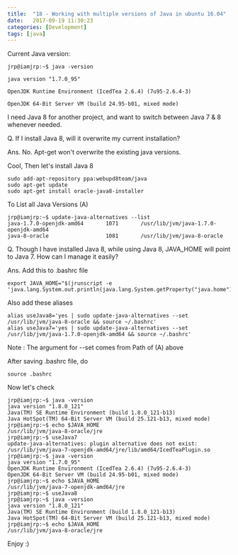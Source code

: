 ```yaml
---
title:  "18 - Working with multiple versions of Java in ubuntu 16.04"
date:   2017-09-19 11:30:23
categories: [Development]
tags: [java]
---
```

Current Java version: 

```
jrp@iamjrp:~$ java -version

java version "1.7.0_95"

OpenJDK Runtime Environment (IcedTea 2.6.4) (7u95-2.6.4-3)

OpenJDK 64-Bit Server VM (build 24.95-b01, mixed mode)

```

I need Java 8 for another project, and want to switch between Java 7 & 8 whenever needed.

Q. If I install Java 8, will it overwrite my current installation?

Ans. No. Apt-get won't overwrite the existing java versions.

Cool, Then let's install Java 8

```shell
sudo add-apt-repository ppa:webupd8team/java
sudo apt-get update
sudo apt-get install oracle-java8-installer
```

To List all Java Versions (A)

```shell
jrp@iamjrp:~$ update-java-alternatives --list
java-1.7.0-openjdk-amd64       1071       /usr/lib/jvm/java-1.7.0-openjdk-amd64
java-8-oracle                  1081       /usr/lib/jvm/java-8-oracle
```

Q. Though I have installed Java 8, while using Java 8, JAVA_HOME will point to Java 7. How can I manage it easily?

Ans. Add this to .bashrc file

```shell
export JAVA_HOME="$(jrunscript -e 'java.lang.System.out.println(java.lang.System.getProperty("java.home"));')"
```

Also add these aliases

```shell
alias useJava8='yes | sudo update-java-alternatives --set /usr/lib/jvm/java-8-oracle && source ~/.bashrc'
alias useJava7='yes | sudo update-java-alternatives --set /usr/lib/jvm/java-1.7.0-openjdk-amd64 && source ~/.bashrc'
```

Note : The argument for --set comes from Path of (A) above

After saving .bashrc file, do

`source .bashrc`

Now let's check

```shell
jrp@iamjrp:~$ java -version
java version "1.8.0_121"
Java(TM) SE Runtime Environment (build 1.8.0_121-b13)
Java HotSpot(TM) 64-Bit Server VM (build 25.121-b13, mixed mode)
jrp@iamjrp:~$ echo $JAVA_HOME
/usr/lib/jvm/java-8-oracle/jre
jrp@iamjrp:~$ useJava7
update-java-alternatives: plugin alternative does not exist: /usr/lib/jvm/java-7-openjdk-amd64/jre/lib/amd64/IcedTeaPlugin.so
jrp@iamjrp:~$ java -version
java version "1.7.0_95"
OpenJDK Runtime Environment (IcedTea 2.6.4) (7u95-2.6.4-3)
OpenJDK 64-Bit Server VM (build 24.95-b01, mixed mode)
jrp@iamjrp:~$ echo $JAVA_HOME
/usr/lib/jvm/java-7-openjdk-amd64/jre
jrp@iamjrp:~$ useJava8
jrp@iamjrp:~$ java -version
java version "1.8.0_121"
Java(TM) SE Runtime Environment (build 1.8.0_121-b13)
Java HotSpot(TM) 64-Bit Server VM (build 25.121-b13, mixed mode)
jrp@iamjrp:~$ echo $JAVA_HOME
/usr/lib/jvm/java-8-oracle/jre

```

Enjoy :)
